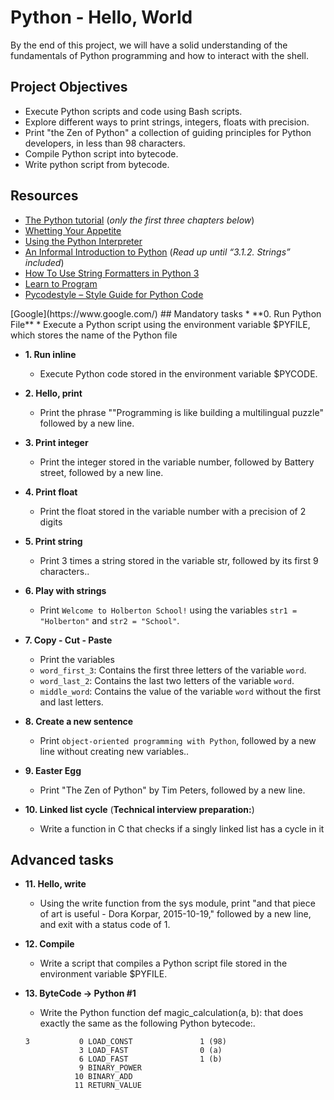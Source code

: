 # Python - Hello, World
By the end of this project, we will have a solid understanding of the fundamentals of Python programming and how to interact with the shell.
## Project Objectives
- Execute Python scripts and code using Bash scripts.
- Explore different ways to print strings, integers, floats with precision.
- Print "the Zen of Python" a collection of guiding principles for Python developers, in less than 98 characters.
- Compile Python script into bytecode.
- Write python script from bytecode.

## Resources
<ul>
<li><a href="https://docs.python.org/3/tutorial/index.html" title="The Python tutorial" target="_blank">The Python tutorial</a> (<em>only the first three chapters below</em>)</li>
<li><a href="https://docs.python.org/3/tutorial/appetite.html" title="Whetting Your Appetite" target="_blank">Whetting Your Appetite</a> </li>
<li><a href="https://docs.python.org/3/tutorial/interpreter.html" title="Using the Python Interpreter" target="_blank">Using the Python Interpreter</a> </li>
<li><a href="https://docs.python.org/3/tutorial/introduction.html" title="An Informal Introduction to Python" target="_blank">An Informal Introduction to Python</a> (<em>Read up until “3.1.2. Strings” included</em>)</li>
<li><a href="https://realpython.com/python-f-strings/" title="How To Use String Formatters in Python 3" target="_blank">How To Use String Formatters in Python 3</a> </li>
<li><a href="https://www.youtube.com/playlist?list=PLGLfVvz_LVvTn3cK5e6LjhgGiSeVlIRwt" title="Learn to Program" target="_blank">Learn to Program</a> </li>
<li><a href="https://pypi.org/project/pycodestyle/" title="Pycodestyle -- Style Guide for Python Code" target="_blank">Pycodestyle – Style Guide for Python Code</a> </li>
</ul>
[Google](https://www.google.com/)
## Mandatory tasks
* **0. Run Python File**
  * Execute a Python script using the environment variable $PYFILE, which stores the name of the Python file

* **1. Run inline**
  * Execute Python code stored in the environment variable $PYCODE.

* **2. Hello, print**
  * Print the phrase ""Programming is like building a multilingual puzzle" followed by a new line.

* **3. Print integer**
  * Print the integer stored in the variable number, followed by Battery street, followed by a new line.

* **4. Print float**
  * Print the float stored in the variable number with a precision of 2 digits

* **5. Print string**
  * Print 3 times a string stored in the variable str, followed by its first 9 characters..

* **6. Play with strings**
  * Print `Welcome to Holberton School!` using the variables `str1 = "Holberton"` and `str2 = "School"`.

* **7. Copy - Cut - Paste**
  * Print the variables
  * `word_first_3`: Contains the first three letters of the variable `word`.
  * `word_last_2`: Contains the last two letters of the variable `word`.
  * `middle_word`: Contains the value of the variable `word` without the first and last letters.
  

* **8. Create a new sentence**
  * Print `object-oriented
  programming with Python`, followed by a new line without creating new variables..

* **9. Easter Egg**
  * Print "The Zen of Python" by Tim Peters, followed by a new line.

* **10. Linked list cycle** (**Technical interview preparation:**)
  * Write a function in C that checks if a singly linked list has a cycle in it

## Advanced tasks

* **11. Hello, write**
  * Using the write function from the sys module, print "and that piece of art is useful - Dora Korpar, 2015-10-19," followed by a new line, and exit with a status code of 1.
  
* **12. Compile**
  * Write a script that compiles a Python script file stored in the environment variable $PYFILE.
  
* **13. ByteCode -> Python #1**
  * Write the Python function def magic_calculation(a, b): that does exactly the same as the following Python bytecode:.
  ```
  3           0 LOAD_CONST               1 (98)
              3 LOAD_FAST                0 (a)
              6 LOAD_FAST                1 (b)
              9 BINARY_POWER
             10 BINARY_ADD
             11 RETURN_VALUE
```


